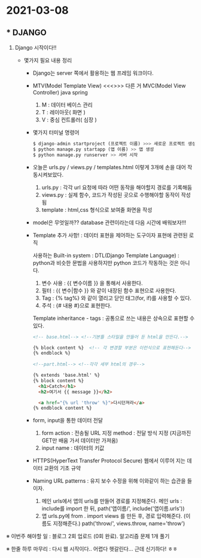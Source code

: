 # 2021-03-08

## * DJANGO

1. Django 시작이다!!

   - 몇가지 필요 내용 정리

     - Django는 server 쪽에서 활용하는 웹 프레임 워크이다.

     - MTV(Model Template View)   <<<>>> 다른 거 MVC(Model View Controller) java spring

       1. M : 데이터 베이스 관리
       2. T : 레이아웃( 화면 )
       3. V : 중심 컨트롤러( 심장 )

     - 몇가지 터미널 명령어

       ```python
       $ django-admin startproject (프로젝트 이름) >>> 새로운 프로젝트 생성
       $ python manage.py startapp (앱 이름) >> 앱 생성
       $ python manage.py runserver >> 서버 시작
       ```

     - 오늘은 urls.py / views.py / templates.html  이렇게 3개에 손을 대어 작동시켜보았다.

       1. urls.py : 각각 url 요청에 따라 어떤 동작을 해야할지 경로를 기록해둠
       2. views.py : 실제 함수, 코드가 작성된 곳으로 수행해야할 동작이 작성됨
       3. template : html,css 형식으로 보여줄 화면을 작성

     - model은 무엇일까?? database 관련이라는데 다음 시간에 배워보자!!!
       

     - Template 추가 사항!
       : 데이터 표현을 제어하는 도구이자 표현에 관련된 로직

       사용하는 Built-in system : DTL(Django Template Language)
       : python과 비슷한 문법을 사용하지만 python 코드가 작동하는 것은 아니다.

       1. 변수 사용 : {{ 변수이름 }} 을 통해서 사용한다.
       2. 필터 : {{ 변수|함수 }} 와 같이 내장된 함수 표현으로 사용한다.
       3. Tag : {% tag%} 와 같이 열리고 닫인 태그(for, if)를 사용할 수 있다.
       4. 주석 : {# 내용 #}으로 표현한다.

       Template inheritance - tags : 공통으로 쓰는 내용은 상속으로 표현할 수 있다.

       ```html
       <!-- base.html--> <!--기본틀 스타일을 만들어 둔 html을 만든다.-->
       
       {% block content %}  <!-- 각 변경할 부분은 이런식으로 표현해둔다-->
       {% endblock %}
           
       <!--part.html--> <!--각각 세부 html의 경우-->
       
       {% extends 'base.html' %}
       {% block content %}
         <h1>Catch</h1>
         <h2>여기서 {{ message }}</h2>
       
         <a href="{% url 'throw' %}">다시던져라</a>
       {% endblock content %}
       ```

       

     - form, input을 통한 데이터 전달

       1. form
          action : 전송될 URL 지정
          method : 전달 방식 지정 (지금까진 GET만 배움 가서 데이터만 가져옴)
       2. input
          name : 데이터의 키값

     - HTTPS(HyperText Transfer Protocol Secure)
       웹에서 이루어 지는 데이터 교환의 기초 규약

       

     - Naming URL patterns : 유지 보수 수정을 위해 이와같이 하는 습관을 들이자.

       1. 메인 urls에서 앱의 urls를 만들어 경로를 지정해준다.
          메인 urls : include를 import 한 뒤, path('앱이름/', include('앱이름.urls'))
       2. 앱 urls.py에 from . import views 를 만든 후, 경로 입력해준다. (이름도 지정해준다.)
          path('throw/', views.throw, name='throw')


※ 이번주 해야할 일
:  블로그 2회 업로드 (0회 완료).  알고리즘 문제 1개 풀기

※ 한줄 하루 마무리
: 다시 웹 시작이다.. 어렵다 헷갈린다... 근데 신기하다! ㅎㅎ



